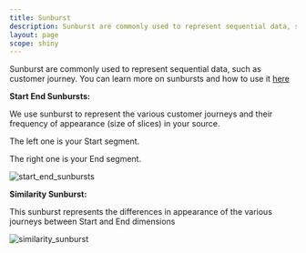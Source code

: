 ```yaml
---
title: Sunburst
description: Sunburst are commonly used to represent sequential data, such as customer journey.
layout: page
scope: shiny
---
```


Sunburst are commonly used to represent sequential data, such as customer journey.
You can learn more on sunbursts and how to use it [here](https://datama.fr/2020/05/12/getting-value-out-of-a-sunburst/)

**Start End Sunbursts:**

We use sunburst to represent the various customer journeys and their frequency of appearance (size of slices)  in your source.

The left one is your Start segment.

The right one is your End segment.

![start_end_sunbursts]({{site.url}}/{{site.baseurl}}/core_app/journey/web_application/dashboard/descriptive_comparison/images/start_end_sunbursts.png)

**Similarity Sunburst:**

This sunburst represents the differences in appearance of the various journeys between Start and End dimensions

![similarity_sunburst]({{site.url}}/{{site.baseurl}}/core_app/journey/web_application/dashboard/descriptive_comparison/images/similarity_sunburst.png)

